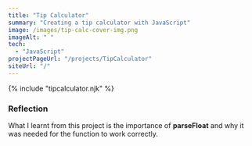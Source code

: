 ```yaml
---
title: "Tip Calculator"
summary: "Creating a tip calculator with JavaScript"
image: /images/tip-calc-cover-img.png
imageAlt: " "
tech:
  - "JavaScript"
projectPageUrl: "/projects/TipCalculator"
siteUrl: "/"
---
```

{% include "tipcalculator.njk" %}

### Reflection  

What I learnt from this project is the importance of **parseFloat** and why it was needed for the function to work correctly. 